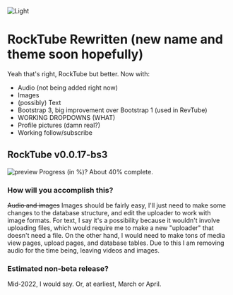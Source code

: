 ![Light](http://forum.rocktube.ml/styles/aero/theme/images/site_logo.gif#gh-dark-mode-only)
# RockTube Rewritten (new name and theme soon hopefully)
Yeah that's right, RockTube but better.
Now with:
- Audio (not being added right now)
- Images
- (possibly) Text
- Bootstrap 3, big improvement over Bootstrap 1 (used in RevTube)
- WORKING DROPDOWNS (WHAT)
- Profile pictures (damn real?)
- Working follow/subscribe
## RockTube v0.0.17-bs3
![preview](http://rocktube.ml/bs3/static/preview/betafeb7-17.png)
Progress (in %)? About 40% complete.
### How will you accomplish this?
~~Audio and images~~ Images should be fairly easy, I'll just need to make some changes to the database structure, and edit the uploader to work with image formats. For text, I say it's a possibility because it wouldn't involve uploading files, which would require me to make a new "uploader" that doesn't need a file. On the other hand, I would need to make tons of media view pages, upload pages, and database tables. Due to this I am removing audio for the time being, leaving videos and images.
### Estimated non-beta release?
Mid-2022, I would say. Or, at earliest, March or April.
